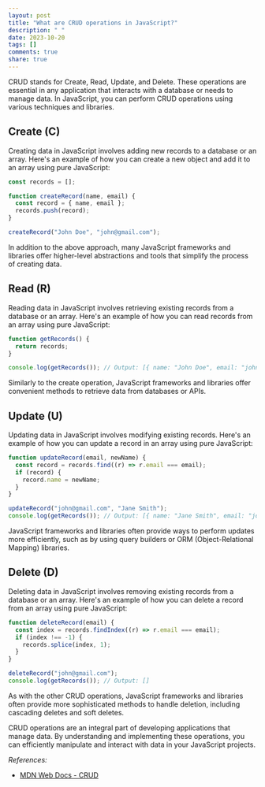 ```yaml
---
layout: post
title: "What are CRUD operations in JavaScript?"
description: " "
date: 2023-10-20
tags: []
comments: true
share: true
---
```


CRUD stands for Create, Read, Update, and Delete. These operations are essential in any application that interacts with a database or needs to manage data. In JavaScript, you can perform CRUD operations using various techniques and libraries.

## Create (C)

Creating data in JavaScript involves adding new records to a database or an array. Here's an example of how you can create a new object and add it to an array using pure JavaScript:

```javascript
const records = [];

function createRecord(name, email) {
  const record = { name, email };
  records.push(record);
}

createRecord("John Doe", "john@gmail.com");
```

In addition to the above approach, many JavaScript frameworks and libraries offer higher-level abstractions and tools that simplify the process of creating data.

## Read (R)

Reading data in JavaScript involves retrieving existing records from a database or an array. Here's an example of how you can read records from an array using pure JavaScript:

```javascript
function getRecords() {
  return records;
}

console.log(getRecords()); // Output: [{ name: "John Doe", email: "john@gmail.com" }]
```

Similarly to the create operation, JavaScript frameworks and libraries offer convenient methods to retrieve data from databases or APIs.

## Update (U)

Updating data in JavaScript involves modifying existing records. Here's an example of how you can update a record in an array using pure JavaScript:

```javascript
function updateRecord(email, newName) {
  const record = records.find((r) => r.email === email);
  if (record) {
    record.name = newName;
  }
}

updateRecord("john@gmail.com", "Jane Smith");
console.log(getRecords()); // Output: [{ name: "Jane Smith", email: "john@gmail.com" }]
```

JavaScript frameworks and libraries often provide ways to perform updates more efficiently, such as by using query builders or ORM (Object-Relational Mapping) libraries.

## Delete (D)

Deleting data in JavaScript involves removing existing records from a database or an array. Here's an example of how you can delete a record from an array using pure JavaScript:

```javascript
function deleteRecord(email) {
  const index = records.findIndex((r) => r.email === email);
  if (index !== -1) {
    records.splice(index, 1);
  }
}

deleteRecord("john@gmail.com");
console.log(getRecords()); // Output: []
```

As with the other CRUD operations, JavaScript frameworks and libraries often provide more sophisticated methods to handle deletion, including cascading deletes and soft deletes.

CRUD operations are an integral part of developing applications that manage data. By understanding and implementing these operations, you can efficiently manipulate and interact with data in your JavaScript projects.

_References:_
- [MDN Web Docs - CRUD](https://developer.mozilla.org/en-US/docs/Glossary/CRUD)